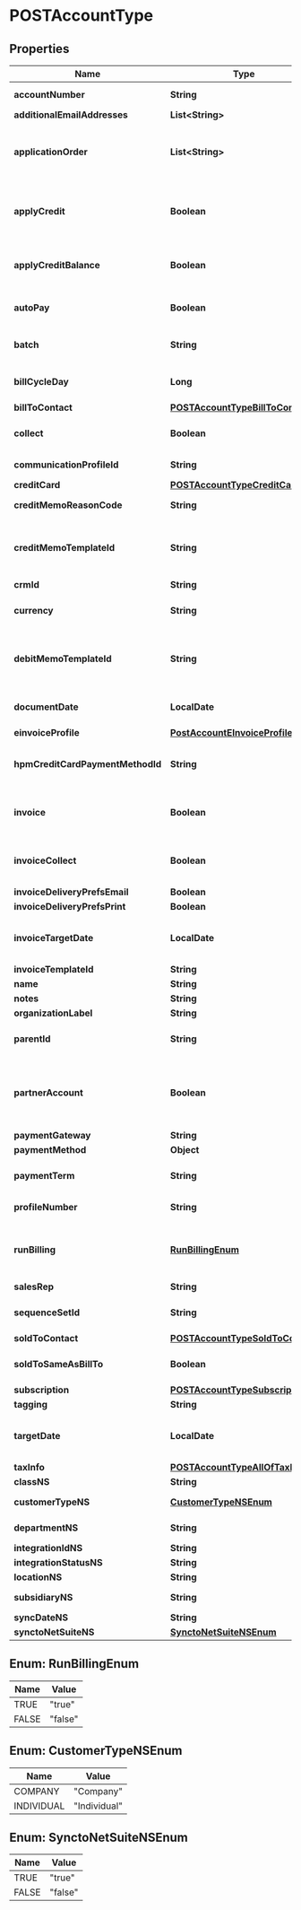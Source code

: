 

# POSTAccountType


## Properties

| Name | Type | Description | Notes |
|------------ | ------------- | ------------- | -------------|
|**accountNumber** | **String** | A unique account number, up to 50 characters that do not begin with the default account number prefix.  If no account number is specified, one is generated.  |  [optional] |
|**additionalEmailAddresses** | **List&lt;String&gt;** | A list of additional email addresses to receive email notifications. Use commas to separate email addresses.  |  [optional] |
|**applicationOrder** | **List&lt;String&gt;** | The priority order to apply credit memos and/or unapplied payments to an invoice. Possible item values are: &#x60;CreditMemo&#x60;, &#x60;UnappliedPayment&#x60;.  **Note:**   - This field is valid only if the &#x60;applyCredit&#x60; field is set to &#x60;true&#x60;.   - If no value is specified for this field, the default priority order is used, [\&quot;CreditMemo\&quot;, \&quot;UnappliedPayment\&quot;], to apply credit memos first and then apply unapplied payments.   - If only one item is specified, only the items of the spedified type are applied to invoices. For example, if the value is &#x60;[\&quot;CreditMemo\&quot;]&#x60;, only credit memos are used to apply to invoices.  |  [optional] |
|**applyCredit** | **Boolean** | Whether to automatically apply credit memos or unapplied payments, or both to an invoice.  If the value is &#x60;true&#x60;, the credit memo or unapplied payment, or both will be automatically applied to the invoice. If no value is specified or the value is &#x60;false&#x60;, no action is taken.  **Note:** This field is only available if you have [Invoice Settlement](https://knowledgecenter.zuora.com/Billing/Billing_and_Payments/Invoice_Settlement) enabled. The Invoice Settlement feature is generally available as of Zuora Billing Release 296 (March 2021). This feature includes Unapplied Payments, Credit and Debit Memo, and Invoice Item Settlement. If you want to enable Invoice Settlement, see [Invoice Settlement Enablement and Checklist Guide](https://knowledgecenter.zuora.com/Billing/Billing_and_Payments/Invoice_Settlement/Invoice_Settlement_Migration_Checklist_and_Guide) for more information.  |  [optional] |
|**applyCreditBalance** | **Boolean** | Applies a credit balance to an invoice.  If the value is &#x60;true&#x60;, the credit balance is applied to the invoice. If the value is &#x60;false&#x60;, no action is taken.  Prerequisite: &#x60;invoice&#x60; must be &#x60;true&#x60;.  To view the credit balance adjustment, retrieve the details of the invoice using the Get Invoices method.   **Note:**    - If you are using the field &#x60;invoiceCollect&#x60; rather than the field &#x60;invoice&#x60;, the &#x60;invoiceCollect&#x60; value must be &#x60;true&#x60;.   - This field is deprecated if you have the Invoice Settlement feature enabled.   |  [optional] |
|**autoPay** | **Boolean** | Whether future payments are to be automatically billed when they are due.   - If this field is set to &#x60;true&#x60;, you must specify either the &#x60;creditCard&#x60; field or the &#x60;hpmCreditCardPaymentMethodId&#x60; field, but not both. - If this field is set to &#x60;false&#x60;, you can specify neither the &#x60;creditCard&#x60; field nor the &#x60;hpmCreditCardPaymentMethodId&#x60; field.  |  [optional] |
|**batch** | **String** | The alias name given to a batch. A string of 50 characters or less.  **Note**: By default, you have 50 configurable account batches. To increase the limit to 200 batches, you must have the &lt;a href&#x3D;\&quot;https://knowledgecenter.zuora.com/Zuora_Central_Platform/Performance_Booster_Elite\&quot; target&#x3D;\&quot;_blank\&quot;&gt;Performance Booster Elite&lt;/a&gt; package.  |  [optional] |
|**billCycleDay** | **Long** | The account&#39;s bill cycle day (BCD), when bill runs generate invoices for the account.  Specify any day of the month (1-31, where 31 &#x3D; end-of-month), or 0 for auto-set.  Required if no subscription will be created.   Optional if a subscription is created and defaults to the day-of-the-month of the subscription&#39;s &#x60;contractEffectiveDate&#x60;.  |  [optional] |
|**billToContact** | [**POSTAccountTypeBillToContact**](POSTAccountTypeBillToContact.md) |  |  |
|**collect** | **Boolean** | Collects an automatic payment for a subscription. The collection generated in this operation is only for this subscription, not for the entire customer account.  If the value is &#x60;true&#x60;, the automatic payment is collected. If the value is &#x60;false&#x60;, no action is taken.  Prerequisite: The &#x60;invoice&#x60; or &#x60;runBilling&#x60; field must be &#x60;true&#x60;.   **Note**: This field is only available if you set the &#x60;zuora-version&#x60; request header to &#x60;196.0&#x60; or later [available versions](https://developer.zuora.com/api-references/api/overview/#section/API-Versions/Minor-Version).  |  [optional] |
|**communicationProfileId** | **String** | The ID of the communication profile that this account is linked to.  You can provide either or both of the &#x60;communicationProfileId&#x60; and &#x60;profileNumber&#x60; fields.  If both are provided, the request will fail if they do not refer to the same communication profile.  |  [optional] |
|**creditCard** | [**POSTAccountTypeCreditCard**](POSTAccountTypeCreditCard.md) |  |  [optional] |
|**creditMemoReasonCode** | **String** | A code identifying the reason for the credit memo transaction that is generated by the request. The value must be an existing reason code. If you do not pass the field or pass the field with empty value, Zuora uses the default reason code. |  [optional] |
|**creditMemoTemplateId** | **String** | **Note:** This field is only available if you have [Invoice Settlement](https://knowledgecenter.zuora.com/Billing/Billing_and_Payments/Invoice_Settlement) enabled. The Invoice Settlement feature is generally available as of Zuora Billing Release 296 (March 2021). This feature includes Unapplied Payments, Credit and Debit Memo, and Invoice Item Settlement. If you want to enable Invoice Settlement, see [Invoice Settlement Enablement and Checklist Guide](https://knowledgecenter.zuora.com/Billing/Billing_and_Payments/Invoice_Settlement/Invoice_Settlement_Migration_Checklist_and_Guide) for more information.  The unique ID of the credit memo template, configured in **Billing Settings** &gt; **Manage Billing Document Configuration** through the Zuora UI. For example, 2c92c08a6246fdf101626b1b3fe0144b.  |  [optional] |
|**crmId** | **String** | CRM account ID for the account, up to 100 characters.  |  [optional] |
|**currency** | **String** | A currency as defined in Billing Settings in the Zuora UI.  For payment method authorization, if the &#x60;paymentMethod&#x60; &gt; &#x60;currencyCode&#x60; field is specified, &#x60;currencyCode&#x60; is used. Otherwise, this &#x60;currency&#x60; field is used for payment method authorization. If no currency is specified for the account, the default currency of the account is then used.  |  |
|**debitMemoTemplateId** | **String** | **Note:** This field is only available if you have [Invoice Settlement](https://knowledgecenter.zuora.com/Billing/Billing_and_Payments/Invoice_Settlement) enabled. The Invoice Settlement feature is generally available as of Zuora Billing Release 296 (March 2021). This feature includes Unapplied Payments, Credit and Debit Memo, and Invoice Item Settlement. If you want to enable Invoice Settlement, see [Invoice Settlement Enablement and Checklist Guide](https://knowledgecenter.zuora.com/Billing/Billing_and_Payments/Invoice_Settlement/Invoice_Settlement_Migration_Checklist_and_Guide) for more information.  The unique ID of the debit memo template, configured in **Billing Settings** &gt; **Manage Billing Document Configuration** through the Zuora UI. For example, 2c92c08d62470a8501626b19d24f19e2.  |  [optional] |
|**documentDate** | **LocalDate** | The date of the billing document, in &#x60;yyyy-mm-dd&#x60; format. It represents the invoice date for invoices, credit memo date for credit memos, and debit memo date for debit memos.  - If this field is specified, the specified date is used as the billing document date.  - If this field is not specified, the date specified in the &#x60;targetDate&#x60; is used as the billing document date.  |  [optional] |
|**einvoiceProfile** | [**PostAccountEInvoiceProfile**](PostAccountEInvoiceProfile.md) |  |  [optional] |
|**hpmCreditCardPaymentMethodId** | **String** | The ID of the payment method associated with this account. The payment method specified for this field will be set as the default payment method of the account.  If the &#x60;autoPay&#x60; field is set to &#x60;true&#x60;, you must provide the credit card payment method ID for either this field or the &#x60;creditCard&#x60; field, but not both.  For the Credit Card Reference Transaction payment method, you can specify the payment method ID in this field or use the &#x60;paymentMethod&#x60; field to create a CC Reference Transaction payment method for an account.  |  [optional] |
|**invoice** | **Boolean** | **Note:** This field has been replaced by the &#x60;runBilling&#x60; field. The &#x60;invoice&#x60; field is only available for backward compatibility.   Creates an invoice for a subscription. The invoice generated in this operation is only for this subscription, not for the entire customer account.  If the value is &#x60;true&#x60;, an invoice is created. If the value is &#x60;false&#x60;, no action is taken.  **Note**: This field is only available if you set the &#x60;zuora-version&#x60; request header to &#x60;196.0&#x60; or &#x60;207.0&#x60;.  |  [optional] |
|**invoiceCollect** | **Boolean** | **Note:** This field has been replaced by the &#x60;invoice&#x60; field and the &#x60;collect&#x60; field. &#x60;invoiceCollect&#x60; is available only for backward compatibility.   If this field is set to &#x60;true&#x60;, and a subscription is created, an invoice is generated at account creation time and payment is immediately collected using the account&#39;s default payment method.   **Note**: This field is only available if you set the &#x60;zuora-version&#x60; request header to &#x60;186.0&#x60;, &#x60;187.0&#x60;, &#x60;188.0&#x60;, or &#x60;189.0&#x60;. The default field value is &#x60;true&#x60;.  |  [optional] |
|**invoiceDeliveryPrefsEmail** | **Boolean** | Whether the customer wants to receive invoices through email.   |  [optional] |
|**invoiceDeliveryPrefsPrint** | **Boolean** | Whether the customer wants to receive printed invoices, such as through postal mail.  |  [optional] |
|**invoiceTargetDate** | **LocalDate** | **Note:** This field has been replaced by the &#x60;targetDate&#x60; field. The &#x60;invoiceTargetDate&#x60; field is only available for backward compatibility.     Date through which to calculate charges if an invoice is generated, as yyyy-mm-dd. Default is current date.   This field is in REST API minor version control. To use this field in the method, you can set the &#x60;zuora-version&#x60; parameter to the minor version number in the request header. Supported minor versions are &#x60;207.0&#x60; and earlier [available versions](https://developer.zuora.com/api-references/api/overview/#section/API-Versions/Minor-Version).   |  [optional] |
|**invoiceTemplateId** | **String** | Invoice template ID, configured in Billing Settings in the Zuora UI.  |  [optional] |
|**name** | **String** | Account name, up to 255 characters.  |  |
|**notes** | **String** | A string of up to 65,535 characters. |  [optional] |
|**organizationLabel** | **String** | Name of the organization that the account belongs to.    This field is only required when you have already turned on Multi-Org feature.      |  [optional] |
|**parentId** | **String** | Identifier of the parent customer account for this Account object. The length is 32 characters. Use this field if you have &lt;a href&#x3D;\&quot;https://knowledgecenter.zuora.com/Billing/Subscriptions/Customer_Accounts/A_Customer_Account_Introduction#Customer_Hierarchy\&quot; target&#x3D;\&quot;_blank\&quot;&gt;Customer Hierarchy&lt;/a&gt; enabled. |  [optional] |
|**partnerAccount** | **Boolean** | Whether the customer account is a partner, distributor, or reseller.    You can set this field to &#x60;true&#x60; if you have business with distributors or resellers, or operating in B2B model to manage numerous subscriptions through concurrent API requests. After this field is set to &#x60;true&#x60;, the calculation of account metrics is performed asynchronously during operations such as subscription creation, order changes, invoice generation, and payments.    **Note**: This field is available only if you have the &lt;a href&#x3D;\&quot;https://knowledgecenter.zuora.com/Zuora_Billing/Manage_customer_accounts/AAA_Overview_of_customer_accounts/Reseller_Account\&quot; target&#x3D;\&quot;_blank\&quot;&gt;Reseller Account&lt;/a&gt; feature enabled.  |  [optional] |
|**paymentGateway** | **String** | The name of the payment gateway instance. If null or left unassigned, the Account will use the Default Gateway.  |  [optional] |
|**paymentMethod** | **Object** |  |  [optional] |
|**paymentTerm** | **String** | Payment terms for this account. Possible values are: &#x60;Due Upon Receipt&#x60;, &#x60;Net 30&#x60;, &#x60;Net 60&#x60;, &#x60;Net 90&#x60;.  **Note**: If you want to specify a payment term when creating a new account, you must set a value in this field. If you do not set a value in this field, Zuora will use &#x60;Due Upon Receipt&#x60; as the value instead of the default value set in **Billing Settings** &gt; **Payment Terms** from Zuora UI.  |  [optional] |
|**profileNumber** | **String** | The number of the communication profile that this account is linked to.  You can provide either or both of the &#x60;communicationProfileId&#x60; and &#x60;profileNumber&#x60; fields.  If both are provided, the request will fail if they do not refer to the same communication profile.  |  [optional] |
|**runBilling** | [**RunBillingEnum**](#RunBillingEnum) | Creates an invoice for a subscription. If you have the Invoice Settlement feature enabled, a credit memo might also be created based on the [invoice and credit memo generation rule](https://knowledgecenter.zuora.com/Billing/Billing_and_Payments/Invoice_Settlement/B_Credit_and_Debit_Memos/Rules_for_generating_invoices_and_credit_memos).    The billing documents generated in this operation is only for this subscription, not for the entire customer account.   Possible values:  - &#x60;true&#x60;: An invoice is created. If you have the Invoice Settlement feature enabled, a credit memo might also be created.   - &#x60;false&#x60;: No invoice is created.   **Note:** This field is in Zuora REST API version control. Supported minor versions are &#x60;211.0&#x60; and later [available versions](https://developer.zuora.com/api-references/api/overview/#section/API-Versions/Minor-Version). To use this field in the method, you must set the &#x60;zuora-version&#x60; parameter to the minor version number in the request header.  |  [optional] |
|**salesRep** | **String** | The name of the sales representative associated with this account, if applicable. Maximum of 50 characters. |  [optional] |
|**sequenceSetId** | **String** | The ID of the billing document sequence set to assign to the customer account.   The billing documents to generate for this account will adopt the prefix and starting document number configured in the sequence set.  If a customer account has no assigned billing document sequence set, billing documents generated for this account adopt the prefix and starting document number from the default sequence set.  |  [optional] |
|**soldToContact** | [**POSTAccountTypeSoldToContact**](POSTAccountTypeSoldToContact.md) |  |  [optional] |
|**soldToSameAsBillTo** | **Boolean** | Whether the sold-to contact and bill-to contact are the same entity.   The created account has the same bill-to contact and sold-to contact entity only when all the following conditions are met in the request body:  - This field is set to &#x60;true&#x60;.  - A bill-to contact is specified. - No sold-to contact is specified.  |  [optional] |
|**subscription** | [**POSTAccountTypeSubscription**](POSTAccountTypeSubscription.md) |  |  [optional] |
|**tagging** | **String** |  |  [optional] |
|**targetDate** | **LocalDate** | Date through which to calculate charges if an invoice or a credit memo is generated, as yyyy-mm-dd. Default is current date.  **Note:** The credit memo is only available only if you have the Invoice Settlement feature enabled.  This field is in Zuora REST API version control. Supported minor versions are &#x60;211.0&#x60; and later [available versions](https://developer.zuora.com/api-references/api/overview/#section/API-Versions/Minor-Version). To use this field in the method, you must set the  &#x60;zuora-version&#x60; parameter to the minor version number in the request header.  |  [optional] |
|**taxInfo** | [**POSTAccountTypeAllOfTaxInfo**](POSTAccountTypeAllOfTaxInfo.md) |  |  [optional] |
|**classNS** | **String** | Value of the Class field for the corresponding customer account in NetSuite. Only available if you have installed the [Zuora Connector for NetSuite](https://www.zuora.com/connect/app/?appId&#x3D;265).  |  [optional] |
|**customerTypeNS** | [**CustomerTypeNSEnum**](#CustomerTypeNSEnum) | Value of the Customer Type field for the corresponding customer account in NetSuite. The Customer Type field is used when the customer account is created in NetSuite. Only available if you have installed the [Zuora Connector for NetSuite](https://www.zuora.com/connect/app/?appId&#x3D;265).  |  [optional] |
|**departmentNS** | **String** | Value of the Department field for the corresponding customer account in NetSuite. Only available if you have installed the [Zuora Connector for NetSuite](https://www.zuora.com/connect/app/?appId&#x3D;265).  |  [optional] |
|**integrationIdNS** | **String** | ID of the corresponding object in NetSuite. Only available if you have installed the [Zuora Connector for NetSuite](https://www.zuora.com/connect/app/?appId&#x3D;265).  |  [optional] |
|**integrationStatusNS** | **String** | Status of the account&#39;s synchronization with NetSuite. Only available if you have installed the [Zuora Connector for NetSuite](https://www.zuora.com/connect/app/?appId&#x3D;265).  |  [optional] |
|**locationNS** | **String** | Value of the Location field for the corresponding customer account in NetSuite. Only available if you have installed the [Zuora Connector for NetSuite](https://www.zuora.com/connect/app/?appId&#x3D;265).  |  [optional] |
|**subsidiaryNS** | **String** | Value of the Subsidiary field for the corresponding customer account in NetSuite. The Subsidiary field is required if you use NetSuite OneWorld. Only available if you have installed the [Zuora Connector for NetSuite](https://www.zuora.com/connect/app/?appId&#x3D;265).  |  [optional] |
|**syncDateNS** | **String** | Date when the account was sychronized with NetSuite. Only available if you have installed the [Zuora Connector for NetSuite](https://www.zuora.com/connect/app/?appId&#x3D;265).  |  [optional] |
|**synctoNetSuiteNS** | [**SynctoNetSuiteNSEnum**](#SynctoNetSuiteNSEnum) | Specifies whether the account should be synchronized with NetSuite. Only available if you have installed the [Zuora Connector for NetSuite](https://www.zuora.com/connect/app/?appId&#x3D;265).  |  [optional] |



## Enum: RunBillingEnum

| Name | Value |
|---- | -----|
| TRUE | &quot;true&quot; |
| FALSE | &quot;false&quot; |



## Enum: CustomerTypeNSEnum

| Name | Value |
|---- | -----|
| COMPANY | &quot;Company&quot; |
| INDIVIDUAL | &quot;Individual&quot; |



## Enum: SynctoNetSuiteNSEnum

| Name | Value |
|---- | -----|
| TRUE | &quot;true&quot; |
| FALSE | &quot;false&quot; |



